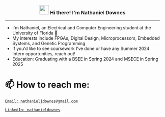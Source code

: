 <!-- Header -->
<h3 align="center"><img src = "https://raw.githubusercontent.com/MartinHeinz/MartinHeinz/master/wave.gif" width = 30px> Hi there! I'm Nathaniel Downes</h3>  

---
- I'm Nathaniel, an Electrical and Computer Engineering student at the University of Florida  🐊   
- My interests include FPGAs, Digital Design, Microprocessors, Embedded Systems, and Genetic Programming  
- If you'd like to see coursework I've done or have any Summer 2024 Intern opportunities, reach out!
- Education: Graduating with a BSEE in Spring 2024 and MSECE in Spring 2025  


# 📫 How to reach me:
 [`Email: nathanieljdownes@gmail.com`](mailto:nathanieljdownes@gmail.com)  
   
 [`LinkedIn: nathanieldownes`](https://www.linkedin.com/in/nathanieldownes/)  
